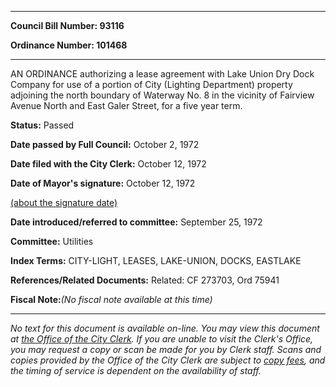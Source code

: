 

********

**Council Bill Number: 93116**
   
**Ordinance Number: 101468**
********

 AN ORDINANCE authorizing a lease agreement with Lake Union Dry Dock Company for use of a portion of City (Lighting Department) property adjoining the north boundary of Waterway No. 8 in the vicinity of Fairview Avenue North and East Galer Street, for a five year term.

**Status:** Passed
   
**Date passed by Full Council:** October 2, 1972
   
**Date filed with the City Clerk:** October 12, 1972
   
**Date of Mayor's signature:** October 12, 1972
   
[(about the signature date)](/~public/approvaldate.htm)
   
   
   
**Date introduced/referred to committee:** September 25, 1972
   
**Committee:** Utilities
   
   
**Index Terms:** CITY-LIGHT, LEASES, LAKE-UNION, DOCKS, EASTLAKE

**References/Related Documents:** Related: CF 273703, Ord 75941

**Fiscal Note:**_(No fiscal note available at this time)_
********

_No text for this document is available on-line. You may view this document at [the Office of the City Clerk](http://www.seattle.gov/leg/clerk/contactUs.htm). If you are unable to visit the Clerk's Office, you may request a copy or scan be made for you by Clerk staff. Scans and copies provided by the Office of the City Clerk are subject to [copy fees](http://clerk.seattle.gov/~public/clerkfees.htm), and the timing of service is dependent on the availability of staff._

